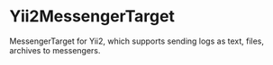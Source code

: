 # Yii2MessengerTarget
MessengerTarget for Yii2, which supports sending logs as text, files, archives to messengers.
